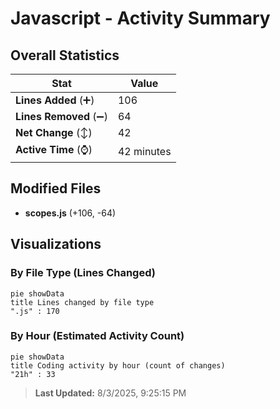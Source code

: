 # Javascript - Activity Summary 

## Overall Statistics

| Stat                   | Value                                                             |
| ---------------------- | ----------------------------------------------------------------- |
| **Lines Added** (➕)   | 106                                          |
| **Lines Removed** (➖) | 64                                        |
| **Net Change** (↕)    | 42                |
| **Active Time** (⌚)   | 42 minutes |


## Modified Files
- **scopes.js** (+106, -64)

## Visualizations

### By File Type (Lines Changed)

```mermaid
pie showData
title Lines changed by file type
".js" : 170
```

### By Hour (Estimated Activity Count)

```mermaid
pie showData
title Coding activity by hour (count of changes)
"21h" : 33
```


> **Last Updated:** 8/3/2025, 9:25:15 PM